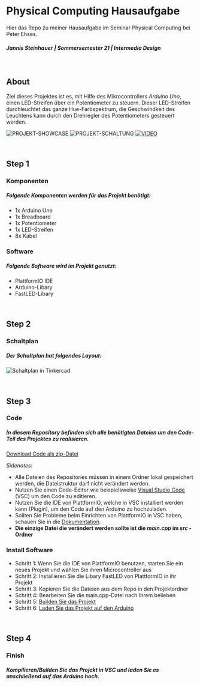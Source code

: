 # Physical Computing Hausaufgabe

Hier das Repo zu meiner Hausaufgabe im Seminar Physical Computing bei Peter Ehses.

##### Jannis Steinhauer | Sommersemester 21 | Intermedia Design

<br>

## About

Ziel dieses Projektes ist es, mit Hilfe des Mikrocontrollers _Arduino Uno_, einen LED-Streifen über ein Potentiometer zu steuern.
Dieser LED-Streifen durchleuchtet das ganze Hue-Farbspektrum, die Geschwindkeit des Leuchtens kann durch den Drehregler des Potentiometers gesteuert werden.

![PROJEKT-SHOWCASE](https://i.imgur.com/faGwydJ.jpg)
![PROJEKT-SCHALTUNG](https://i.imgur.com/CtsT45u.jpg)
[![VIDEO](https://img.youtube.com/vi/t_hAx9NmS8o/0.jpg)](https://www.youtube.com/watch?v=t_hAx9NmS8o)

<br>

## Step 1

### Komponenten

##### Folgende Komponenten werden für das Projekt benötigt:

* 1x Arduino Uno
* 1x Breadboard
* 1x Potentiometer
* 1x LED-Streifen
* 8x Kabel

### Software

##### Folgende Software wird im Projekt genutzt:

* PlattformIO IDE
* Arduino-Libary
* FastLED-Libary


<br>

## Step 2

### Schaltplan

##### Der Schaltplan hat folgendes Layout:

![_Schaltplan in Tinkercad_](https://i.imgur.com/YrBSaw2.png)

<br>

## Step 3

### Code

##### In diesem Repository befinden sich alle benötigten Dateien um den Code-Teil des Projektes zu realisieren.

[Download Code als zip-Datei](https://github.com/pexixi/Physical-Computing-Hausaufgabe/archive/refs/heads/master.zip)

_Sidenotes_: 
* Alle Dateien des Repositories müssen in einem Ordner lokal gespeichert werden, die Dateistruktur darf nicht verändert werden.
* Nutzen Sie einen Code-Editor wie beispielsweise [Visual Studio Code](https://code.visualstudio.com/) (VSC) um den Code zu editieren.
* Nutzen Sie die IDE von PlattformIO, welche in VSC installiert werden kann (Plugin), um den Code auf den Arduino zu hochzuladen.
* Sollten Sie Probleme beim Einrichten von PlattformIO in VSC haben, schauen Sie in die [Dokumentation](https://docs.platformio.org/en/latest/integration/ide/vscode.html).
* **Die einzige Datei die verändert werden sollte ist die _main.cpp_ im _src_ - Ordner**

### Install Software

* Schritt 1: Wenn Sie die IDE von PlattformIO benutzen, starten Sie ein neues Projekt und wählen Sie ihren Microcontroller aus
* Schritt 2: Installieren Sie  die Libary FastLED von PlattformIO in ihr Projekt
* Schritt 3: Kopieren Sie die Dateien aus dem Repo in den Projektordner
* Schritt 4: Bearbeiten Sie die main.cpp-Datei nach Ihrem belieben
* Schritt 5: [Builden Sie das Projekt](https://docs.platformio.org/en/latest/core/quickstart.html#process-project)
* Schritt 6: [Laden Sie das Projekt auf den Arduino](https://docs.platformio.org/en/latest/core/quickstart.html#process-project)

<br>

## Step 4

### Finish

##### Kompilieren/Builden Sie das Projekt in VSC und laden Sie es anschließend auf das Arduino hoch.

<br>

